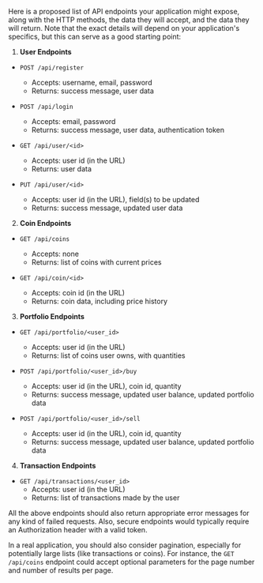 Here is a proposed list of API endpoints your application might expose, along with the HTTP methods, the data they will accept, and the data they will return. Note that the exact details will depend on your application's specifics, but this can serve as a good starting point:

1. **User Endpoints**

- `POST /api/register`
    - Accepts: username, email, password
    - Returns: success message, user data

- `POST /api/login`
    - Accepts: email, password
    - Returns: success message, user data, authentication token

- `GET /api/user/<id>`
    - Accepts: user id (in the URL)
    - Returns: user data

- `PUT /api/user/<id>`
    - Accepts: user id (in the URL), field(s) to be updated
    - Returns: success message, updated user data

2. **Coin Endpoints**

- `GET /api/coins`
    - Accepts: none
    - Returns: list of coins with current prices

- `GET /api/coin/<id>`
    - Accepts: coin id (in the URL)
    - Returns: coin data, including price history

3. **Portfolio Endpoints**

- `GET /api/portfolio/<user_id>`
    - Accepts: user id (in the URL)
    - Returns: list of coins user owns, with quantities

- `POST /api/portfolio/<user_id>/buy`
    - Accepts: user id (in the URL), coin id, quantity
    - Returns: success message, updated user balance, updated portfolio data

- `POST /api/portfolio/<user_id>/sell`
    - Accepts: user id (in the URL), coin id, quantity
    - Returns: success message, updated user balance, updated portfolio data

4. **Transaction Endpoints**

- `GET /api/transactions/<user_id>`
    - Accepts: user id (in the URL)
    - Returns: list of transactions made by the user

All the above endpoints should also return appropriate error messages for any kind of failed requests. Also, secure endpoints would typically require an Authorization header with a valid token.

In a real application, you should also consider pagination, especially for potentially large lists (like transactions or coins). For instance, the `GET /api/coins` endpoint could accept optional parameters for the page number and number of results per page.